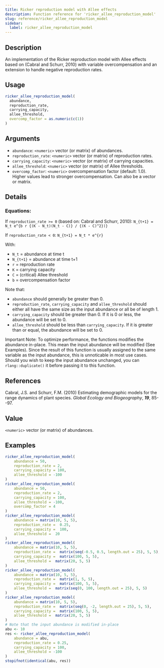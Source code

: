```yaml
---
title: Ricker reproduction model with Allee effects
description: Function reference for 'ricker_allee_reproduction_model'
slug: reference/ricker_allee_reproduction_model
sidebar:
  label: ricker_allee_reproduction_model
---
```


## Description

An implementation of the Ricker reproduction model with Allee effects based on
(Cabral and Schurr, 2010) with variable overcompensation and an extension to
handle negative reproduction rates.

## Usage

```r
ricker_allee_reproduction_model(
  abundance,
  reproduction_rate,
  carrying_capacity,
  allee_threshold,
  overcomp_factor = as.numeric(c(1))
)
```

## Arguments

* `abundance`: `<numeric>` vector (or matrix) of abundances.
* `reproduction_rate`: `<numeric>` vector (or matrix) of reproduction rates.
* `carrying_capacity`: `<numeric>` vector (or matrix) of carrying capacities.
* `allee_threshold`: `<numeric>` vector (or matrix) of Allee thresholds.
* `overcomp_factor`: `<numeric>` overcompensation factor (default: 1.0).
Higher values lead to stronger overcompensation. Can also be a vector or matrix.

## Details

### Equations:

If `reproduction_rate >= 0` (based on: Cabral and Schurr, 2010):
`N_{t+1} = N_t e^{b r {(K - N_t)(N_t - C)} / {(K - C)^2})}`

If `reproduction_rate < 0`:
`N_{t+1} = N_t * e^{r}`

With:

* `N_t` = abundance at time t
* `N_{t+1}` = abundance at time t+1
* `r` = reproduction rate
* `K` = carrying capacity
* `C` = (critical) Allee threshold
* `b` = overcompensation factor

Note that:

* `abundance` should generally be greater than 0.
* `reproduction_rate`, `carrying_capacity` and `allee_threshold` should either all have the same size as the input abundance or all be of length 1.
* `carrying_capacity` should be greater than 0. If it is 0 or less, the abundance will be set to 0.
* `allee_threshold` should be less than `carrying_capacity`. If it is greater than or equal, the abundance will be set to 0.

Important Note:
To optimize performance, the functions modifies the abundance in-place.
This mean the input abundance will be modified (See Examples).
Since the result of this function is usually assigned to the same variable as the input abundance, this is unnoticable in most use cases.
Should you wish to keep the input abundance unchanged, you can `rlang::duplicate()` it before passing it to this function.

## References

Cabral, J.S. and Schurr, F.M. (2010)
Estimating demographic models for the range dynamics of plant species.
*Global Ecology and Biogeography*, ***19***, 85--97.

## Value

`<numeric>` vector (or matrix) of abundances.

## Examples

```r
ricker_allee_reproduction_model(
    abundance = 50,
    reproduction_rate = 2,
    carrying_capacity = 100,
    allee_threshold = -100
)
ricker_allee_reproduction_model(
    abundance = 50,
    reproduction_rate = 2,
    carrying_capacity = 100,
    allee_threshold = -100,
    overcomp_factor = 4
)
ricker_allee_reproduction_model(
    abundance = matrix(10, 5, 5),
    reproduction_rate =  0.25,
    carrying_capacity =  100,
    allee_threshold =  20
)
ricker_allee_reproduction_model(
    abundance = matrix(10, 5, 5),
    reproduction_rate =  matrix(seq(-0.5, 0.5, length.out = 25), 5, 5),
    carrying_capacity =  matrix(100, 5, 5),
    allee_threshold =  matrix(20, 5, 5)
)
ricker_allee_reproduction_model(
    abundance = matrix(10, 5, 5),
    reproduction_rate =  matrix(1, 5, 5),
    carrying_capacity =  matrix(100, 5, 5),
    allee_threshold =  matrix(seq(0, 100, length.out = 25), 5, 5)
)
ricker_allee_reproduction_model(
    abundance = matrix(10, 5, 5),
    reproduction_rate =  matrix(seq(0, -2, length.out = 25), 5, 5),
    carrying_capacity =  matrix(100, 5, 5),
    allee_threshold =  matrix(20, 5, 5)
)
# Note that the input abundance is modified in-place
abu <- 10
res <- ricker_allee_reproduction_model(
    abundance = abu,
    reproduction_rate = 0.25,
    carrying_capacity = 100,
    allee_threshold = -100
)
stopifnot(identical(abu, res))
```

